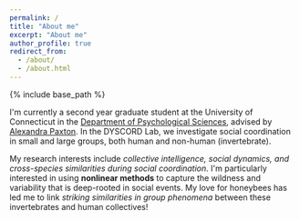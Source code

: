 ```yaml
---
permalink: /
title: "About me"
excerpt: "About me"
author_profile: true
redirect_from:
  - /about/
  - /about.html
---
```

{% include base_path %}

I'm currently a second year graduate student at the University of Connecticut in the [Department of Psychological Sciences](https://psych.uconn.edu/), advised by [Alexandra Paxton](https://alexandrapaxton.com). In the DYSCORD Lab, we investigate social coordination in small and large groups, both human and non-human (invertebrate).

My research interests include <i>collective intelligence, social dynamics, and cross-species similarities during social coordination</i>. I'm particularly interested in using **nonlinear methods** to capture the wildness and variability that is deep-rooted in social events. My love for honeybees has led me to link <i>striking similarities in group phenomena</i> between these invertebrates and human collectives!
